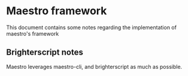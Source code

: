 # Maestro framework

This document contains some notes regarding the implementation of maestro's framework

## Brighterscript notes

Maestro leverages maestro-cli, and brighterscript as much as possible.
